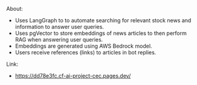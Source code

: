 About: 
- Uses LangGraph to to automate searching for relevant stock news and information to answer user queries. 
- Uses pgVector to store embeddings of news articles to then perform RAG when answering user queries.
- Embeddings are generated using AWS Bedrock model.
- Users receive references (links) to articles in bot replies.


Link:
- https://dd78e3fc.cf-ai-project-cec.pages.dev/
